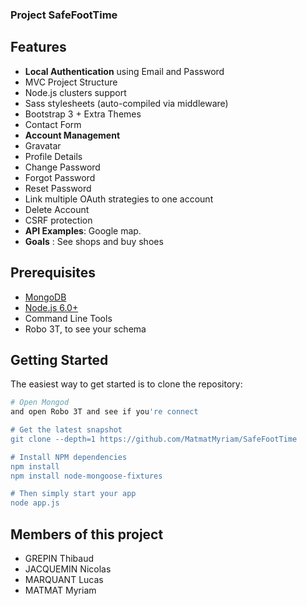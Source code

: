 ### Project SafeFootTime

Features
--------

- **Local Authentication** using Email and Password
- MVC Project Structure
- Node.js clusters support
- Sass stylesheets (auto-compiled via middleware)
- Bootstrap 3 + Extra Themes
- Contact Form 
- **Account Management**
 - Gravatar
 - Profile Details
 - Change Password
 - Forgot Password
 - Reset Password
 - Link multiple OAuth strategies to one account
 - Delete Account
- CSRF protection
- **API Examples**: Google map.
- **Goals** : See shops and buy shoes

Prerequisites
-------------

- [MongoDB](https://www.mongodb.org/downloads)
- [Node.js 6.0+](http://nodejs.org)
- Command Line Tools
- Robo 3T, to see your schema

Getting Started
---------------

The easiest way to get started is to clone the repository:


```bash
# Open Mongod
and open Robo 3T and see if you're connect

# Get the latest snapshot
git clone --depth=1 https://github.com/MatmatMyriam/SafeFootTime

# Install NPM dependencies
npm install
npm install node-mongoose-fixtures

# Then simply start your app
node app.js
```
Members of this project
---------------

- GREPIN Thibaud 
- JACQUEMIN Nicolas 
- MARQUANT Lucas 
- MATMAT Myriam 
